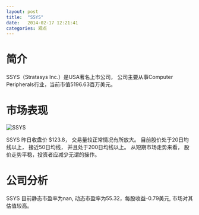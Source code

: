 ```yaml
---
layout: post
title:  "SSYS"
date:   2014-02-17 12:21:41
categories: 观点
---
```


# 简介
SSYS（Stratasys Inc.）是USA著名上市公司，
公司主要从事Computer Peripherals行业，当前市值5196.63百万美元。

# 市场表现

![SSYS](http://finviz.com/chart.ashx?t=SSYS&ty=c&ta=1&p=d&s=l)

SSYS 昨日收盘价 $123.8，
交易量较正常情况有所放大。
目前股价处于20日均线以上，
接近50日均线，
并且处于200日均线以上。
从短期市场走势来看，
股价走势平稳，投资者应减少无谓的操作。

# 公司分析
SSYS 目前静态市盈率为nan, 动态市盈率为55.32，每股收益-0.79美元,
市场对其估值较高。
